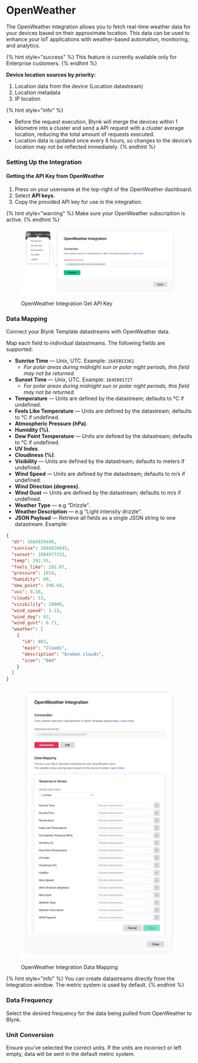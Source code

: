 # OpenWeather

The OpenWeather integration allows you to fetch real-time weather data for your devices based on their approximate location. This data can be used to enhance your IoT applications with weather-based automation, monitoring, and analytics.

{% hint style="success" %}
This feature is currently available only for Enterprise customers.
{% endhint %}

**Device location sources by priority:**

1. Location data from the device (Location datastream)
2. Location metadata
3. IP location

{% hint style="info" %}
* Before the request execution, Blynk will merge the devices within 1 kilometre into a cluster and send a API request with a cluster average location, reducing the total amount of requests executed.
* Location data is updated once every 6 hours, so changes to the device’s location may not be reflected immediately.
{% endhint %}

### Setting Up the Integration

#### Getting the API Key from OpenWeather

1. Press on your username at the top-right of the OpenWeather dashboard.
2. Select **API keys**.
3. Copy the provided API key for use in the integration.

{% hint style="warning" %}
Make sure your OpenWeather subscription is active.
{% endhint %}



<figure><img src=".gitbook/assets/openweather-get-api-key.png" alt=""><figcaption><p>OpenWeather Integration Get API Key</p></figcaption></figure>

### Data Mapping

Connect your Blynk Template datastreams with OpenWeather data.

Map each field to individual datastreams. The following fields are supported:

* **Sunrise Time** — Unix, UTC. Example: `1645853361`
  * _For polar areas during midnight sun or polar night periods, this field may not be returned._
* **Sunset Time** — Unix, UTC. Example: `1645891727`
  * _For polar areas during midnight sun or polar night periods, this field may not be returned._
* **Temperature** — Units are defined by the datastream; defaults to °C if undefined.
* **Feels Like Temperature** — Units are defined by the datastream; defaults to °C if undefined.
* **Atmospheric Pressure (hPa)**.
* **Humidity (%)**.
* **Dew Point Temperature** — Units are defined by the datastream; defaults to °C if undefined.
* **UV Index**.
* **Cloudiness (%)**.
* **Visibility** — Units are defined by the datastream; defaults to meters if undefined.
* **Wind Speed** — Units are defined by the datastream; defaults to m/s if undefined.
* **Wind Direction (degrees)**.
* **Wind Gust** — Units are defined by the datastream; defaults to m/s if undefined.
* **Weather Type** — e.g “Drizzle”.
* **Weather Description** — e.g “Light intensity drizzle”.
* **JSON Payload** — Retrieve all fields as a single JSON string to one datastream. Example:

```json
{
  "dt": 1684929490,
  "sunrise": 1684926645,
  "sunset": 1684977332,
  "temp": 292.55,
  "feels_like": 292.87,
  "pressure": 1014,
  "humidity": 89,
  "dew_point": 290.69,
  "uvi": 0.16,
  "clouds": 53,
  "visibility": 10000,
  "wind_speed": 3.13,
  "wind_deg": 93,
  "wind_gust": 6.71,
  "weather": [
    {
      "id": 803,
      "main": "Clouds",
      "description": "broken clouds",
      "icon": "04d"
    }
  ]
}
```

<figure><img src=".gitbook/assets/openweather-data-mapping.png" alt=""><figcaption><p>OpenWeather Integration Data Mapping</p></figcaption></figure>

{% hint style="info" %}
You can create datastreams directly from the Integration window. The metric system is used by default.
{% endhint %}

### Data Frequency

Select the desired frequency for the data being pulled from OpenWeather to Blynk.

### Unit Conversion

Ensure you’ve selected the correct units. If the units are incorrect or left empty, data will be sent in the default metric system.
